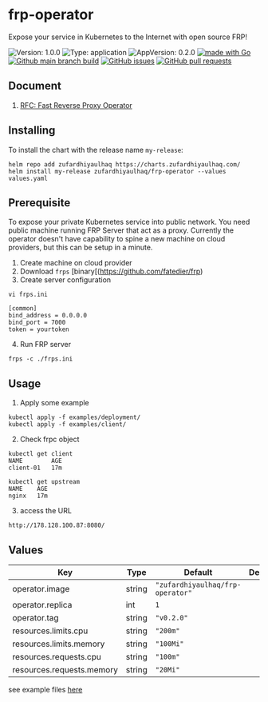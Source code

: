 # frp-operator

Expose your service in Kubernetes to the Internet with open source FRP!

![Version: 1.0.0](https://img.shields.io/badge/Version-1.0.0-informational?style=flat-square) ![Type: application](https://img.shields.io/badge/Type-application-informational?style=flat-square) ![AppVersion: 0.2.0](https://img.shields.io/badge/AppVersion-0.2.0-informational?style=flat-square) [![made with Go](https://img.shields.io/badge/made%20with-Go-brightgreen)](http://golang.org) [![Github main branch build](https://img.shields.io/github/workflow/status/zufardhiyaulhaq/frp-operator/Main)](https://github.com/zufardhiyaulhaq/frp-operator/actions/workflows/main.yml) [![GitHub issues](https://img.shields.io/github/issues/zufardhiyaulhaq/frp-operator)](https://github.com/zufardhiyaulhaq/frp-operator/issues) [![GitHub pull requests](https://img.shields.io/github/issues-pr/zufardhiyaulhaq/frp-operator)](https://github.com/zufardhiyaulhaq/frp-operator/pulls)

## Document
1. [RFC: Fast Reverse Proxy Operator](https://docs.google.com/document/d/18_X4KKLNMAFcfYP-Nh0wwU31RP903IrLuc1Uemxcpoo)

## Installing

To install the chart with the release name `my-release`:

```console
helm repo add zufardhiyaulhaq https://charts.zufardhiyaulhaq.com/
helm install my-release zufardhiyaulhaq/frp-operator --values values.yaml
```

## Prerequisite
To expose your private Kubernetes service into public network. You need public machine running FRP Server that act as a proxy. Currently the operator doesn't have capability to spine a new machine on cloud providers, but this can be setup in a minute.

1. Create machine on cloud provider
2. Download `frps` [binary[(https://github.com/fatedier/frp)
3. Create server configuration
```
vi frps.ini

[common]
bind_address = 0.0.0.0
bind_port = 7000
token = yourtoken
```
4. Run FRP server
```
frps -c ./frps.ini
```

## Usage
1. Apply some example
```console
kubectl apply -f examples/deployment/
kubectl apply -f examples/client/
```
2. Check frpc object
```console
kubectl get client
NAME        AGE
client-01   17m

kubectl get upstream
NAME    AGE
nginx   17m
```

3. access the URL
```console
http://178.128.100.87:8080/
```

## Values

| Key | Type | Default | Description |
|-----|------|---------|-------------|
| operator.image | string | `"zufardhiyaulhaq/frp-operator"` |  |
| operator.replica | int | `1` |  |
| operator.tag | string | `"v0.2.0"` |  |
| resources.limits.cpu | string | `"200m"` |  |
| resources.limits.memory | string | `"100Mi"` |  |
| resources.requests.cpu | string | `"100m"` |  |
| resources.requests.memory | string | `"20Mi"` |  |

see example files [here](https://github.com/zufardhiyaulhaq/frp-operator/blob/main/charts/frp-operator/values.yaml)

